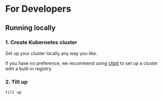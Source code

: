 # For Developers

## Running locally

### 1. Create Kubernetes cluster

Set up your cluster locally any way you like.

If you have no preference, we recommend using [ctlptl](https://github.com/tilt-dev/ctlptl) to set up a cluster with a built-in registry.

### 2. Tilt up

```
tilt up
```
